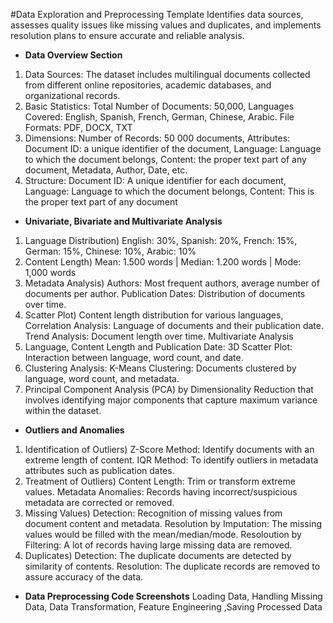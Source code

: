 #Data Exploration and Preprocessing 
Template Identifies data sources, assesses quality issues like missing values and duplicates, and
implements resolution plans to ensure accurate and reliable analysis.

- **Data Overview Section**
1. Data Sources: The dataset includes multilingual
documents collected from different online repositories,
academic databases, and organizational records.
2. Basic Statistics: Total Number of Documents: 50,000, Languages Covered: English, Spanish, French,
German, Chinese, Arabic. File Formats: PDF, DOCX, TXT
3. Dimensions: Number of Records: 50 000 documents, Attributes: Document ID: a unique identifier of
the document, Language: Language to which the document belongs, Content: the proper text part of any
document, Metadata, Author, Date, etc.
4. Structure: Document ID: A unique identifier for each
document, Language: Language to which the document
belongs, Content: This is the proper text part of any
document
- **Univariate, Bivariate and Multivariate Analysis**
1. Language Distribution) English: 30%, Spanish: 20%, French: 15%, German: 15%, Chinese: 10%, Arabic: 10%
2. Content Length) Mean: 1.500 words | Median: 1.200 words | Mode: 1,000 words
3. Metadata Analysis) Authors: Most frequent authors, average number of
documents per author. Publication Dates: Distribution of documents over time.
4. Scatter Plot) Content length distribution for various
languages, Correlation Analysis: Language of documents and their
publication date. Trend Analysis: Document length over time.
Multivariate Analysis
5. Language, Content Length and Publication Date: 3D Scatter Plot: Interaction between language, word
count, and date.
6. Clustering Analysis: K-Means Clustering: Documents clustered by language,
word count, and metadata.
7. Principal Component Analysis (PCA) by Dimensionality Reduction that involves identifying major
components that capture maximum variance within the dataset.

- **Outliers and Anomalies**
1. Identification of Outliers) Z-Score Method: Identify documents with an extreme
length of content. IQR Method: To identify outliers in metadata attributes
such as publication dates.
2. Treatment of Outliers) Content Length: Trim or transform extreme
values. Metadata Anomalies: Records having incorrect/suspicious metadata are corrected or removed.
3. Missing Values) Detection: Recognition of missing values from
document content and metadata. Resolution by Imputation: The missing values would be filled with the
mean/median/mode. Resoloution by Filtering: A lot of records having large missing data are
removed.
4. Duplicates) Detection: The duplicate documents are detected by
similarity of contents. Resolution: The duplicate records are removed to assure
accuracy of the data.
- **Data Preprocessing Code Screenshots**
Loading Data, Handling Missing Data, Data Transformation, Feature Engineering ,Saving Processed Data


